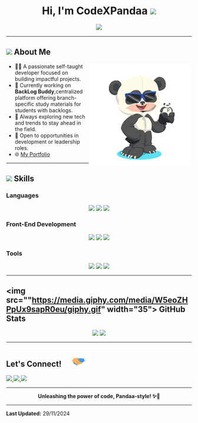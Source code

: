<h1 align="center"><b>Hi, I'm CodeXPandaa</b> <img src="https://media.giphy.com/media/hvRJCLFzcasrR4ia7z/giphy.gif" width="35"></h1>

<p align="center">
  <a href="https://github.com/DenverCoder1/readme-typing-svg"><img src="https://readme-typing-svg.herokuapp.com?font=Time+New+Roman&color=cyan&size=25&center=true&vCenter=true&width=600&height=100&lines=Welcome+to+CodeXPandaa's+Profile;Crafting+Code+with+Creativity;Self-taught+Developer+and+Innovator;Always+Learning,+Always+Growing;Expanding+the+World+of+Code!"></a>
</p>

---

## <img src="https://media.giphy.com/media/iY8CRBdQXODJSCERIr/giphy.gif" width="30px">&nbsp;**About Me**

<picture><img align="right" src="https://github.com/CodeXPandaa/CodeXPandaa/blob/main/octocat-1732894673914.png" width = 280px></picture>

- 👨‍💻 A passionate self-taught developer focused on building impactful projects.  
- 🌟 Currently working on **BackLog Buddy**,centralized platform offering branch-specific study materials for students with backlogs.  
- 🌱 Always exploring new tech and trends to stay ahead in the field.  
- 🚀 Open to opportunities in development or leadership roles.  
- 🌐 [My Portfolio](https://codexpandaa.dev)  

---

## <img src="https://media2.giphy.com/media/QssGEmpkyEOhBCb7e1/giphy.gif?cid=ecf05e47a0n3gi1bfqntqmob8g9aid1oyj2wr3ds3mg700bl&rid=giphy.gif" width ="25"><b> Skills</b>

### Languages  
<p align="center">
    <img src="https://img.shields.io/badge/C++-%2300599C.svg?style=for-the-badge&logo=c%2B%2B&logoColor=white" />
    <img src="https://img.shields.io/badge/Python-%2314354C.svg?style=for-the-badge&logo=python&logoColor=white" />
    <img src="https://img.shields.io/badge/JavaScript-%23F7DF1E.svg?style=for-the-badge&logo=javascript&logoColor=black" />
</p>

### Front-End Development  
<p align="center">
    <img src="https://img.shields.io/badge/HTML5-%23E34F26.svg?style=for-the-badge&logo=html5&logoColor=white" />
    <img src="https://img.shields.io/badge/CSS3-%231572B6.svg?style=for-the-badge&logo=css3&logoColor=white" />
    <img src="https://img.shields.io/badge/React-%2320232a.svg?style=for-the-badge&logo=react&logoColor=%2361DAFB" />
</p>

### Tools  
<p align="center">
    <img src="https://img.shields.io/badge/Git-%23F05033.svg?style=for-the-badge&logo=git&logoColor=white" />
    <img src="https://img.shields.io/badge/GitHub-%23121011.svg?style=for-the-badge&logo=github&logoColor=white" />
    <img src="https://img.shields.io/badge/VS_Code-0078D7.svg?style=for-the-badge&logo=visual-studio-code&logoColor=white" />
</p>

---

## <img src=""https://media.giphy.com/media/W5eoZHPpUx9sapR0eu/giphy.gif" width="35"><b> GitHub Stats </b>

<div align="center">
  <img src="https://github-readme-stats.vercel.app/api?username=CodeXPandaa&include_all_commits=true&count_private=true&show_icons=true&line_height=20&title_color=7A7ADB&icon_color=2234AE&text_color=D3D3D3&bg_color=0,000000,130F40" width="450"/>
  <img src="https://github-readme-stats.vercel.app/api/top-langs?username=CodeXPandaa&show_icons=true&locale=en&layout=compact&line_height=20&title_color=7A7ADB&icon_color=2234AE&text_color=D3D3D3&bg_color=0,000000,130F40" width="375"/>
</div>

---

## <b>Let's Connect!</b> <img src="https://github.com/0xAbdulKhalid/0xAbdulKhalid/raw/main/assets/mdImages/handshake.gif" width="80">

<p align="left">
    <a href="https://www.linkedin.com/in/abhishek-gautam-139230280/" target="_blank">
        <img src="https://img.shields.io/badge/LinkedIn-Codexpandaa-%230077B5.svg?style=for-the-badge&logo=linkedin&logoColor=white" />
    </a>
    <a href="https://x.com/Its_gautam_ji" target="_blank">
        <img src="https://img.shields.io/badge/Twitter-Codexpandaa-%231DA1F2.svg?style=for-the-badge&logo=twitter&logoColor=white" />
    </a>
    <a href="mailto:abhishekgautampanda@gmail.com" target="_blank">
        <img src="https://img.shields.io/badge/Email-codexpandaa-%23D14836.svg?style=for-the-badge&logo=gmail&logoColor=white" />
    </a>
</p>

---

<div align="center">
    <b>Unleashing the power of code, Pandaa-style! ✨🐼</b>
</div>

---

**Last Updated:** 29/11/2024
